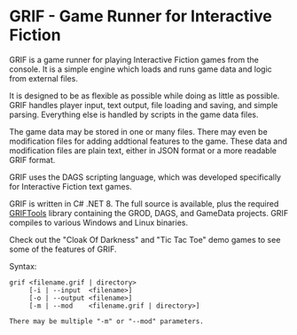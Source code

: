 # GRIF - Game Runner for Interactive Fiction

GRIF is a game runner for playing Interactive Fiction games from the console. It is a simple engine which loads and runs game data and logic from external files.

It is designed to be as flexible as possible while doing as little as possible. GRIF handles player input, text output, file loading and saving, and simple parsing. Everything else is handled by scripts in the game data files.

The game data may be stored in one or many files. There may even be modification files for adding addtional features to the game. These data and modification files are plain text, either in JSON format or a more readable GRIF format.

GRIF uses the DAGS scripting language, which was developed specifically for Interactive Fiction text games.

GRIF is written in C# .NET 8. The full source is available, plus the required [GRIFTools](https://github.com/BakkerGames/GRIFTools) library containing the GROD, DAGS, and GameData projects. GRIF compiles to various Windows and Linux binaries.

Check out the "Cloak Of Darkness" and "Tic Tac Toe" demo games to see some of the features of GRIF.

Syntax:

```
grif <filename.grif | directory>
     [-i | --input  <filename>]
     [-o | --output <filename>]
     [-m | --mod    <filename.grif | directory>]

There may be multiple "-m" or "--mod" parameters.
```